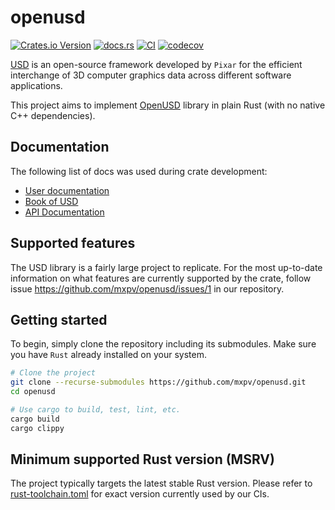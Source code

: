 # openusd

[![Crates.io Version](https://img.shields.io/crates/v/openusd)](https://crates.io/crates/openusd)
[![docs.rs](https://img.shields.io/docsrs/openusd)](https://docs.rs/crate/openusd/latest)
[![CI](https://github.com/mxpv/openusd/actions/workflows/ci.yml/badge.svg?branch=main)](https://github.com/mxpv/openusd/actions/workflows/ci.yml)
[![codecov](https://codecov.io/gh/mxpv/openusd/graph/badge.svg?token=LAPV2T3AI8)](https://codecov.io/gh/mxpv/openusd)

[USD](https://openusd.org/release/index.html) is an open-source framework developed by `Pixar` for the efficient interchange of 3D computer graphics data across different software applications.

This project aims to implement [OpenUSD](https://github.com/PixarAnimationStudios/OpenUSD) library in plain Rust (with no native C++ dependencies).

## Documentation

The following list of docs was used during crate development:

- [User documentation](https://openusd.org/release/index.html)
- [Book of USD](https://remedy-entertainment.github.io/USDBook/)
- [API Documentation](https://openusd.org/release/api/index.html)

## Supported features

The USD library is a fairly large project to replicate. For the most up-to-date information on what features are currently supported by the crate, follow issue https://github.com/mxpv/openusd/issues/1 in our repository.

## Getting started

To begin, simply clone the repository including its submodules.
Make sure you have `Rust` already installed on your system.

```bash
# Clone the project
git clone --recurse-submodules https://github.com/mxpv/openusd.git
cd openusd

# Use cargo to build, test, lint, etc.
cargo build
cargo clippy
```

## Minimum supported Rust version (MSRV)

The project typically targets the latest stable Rust version. Please refer to [rust-toolchain.toml](./rust-toolchain.toml) for exact version currently used by our CIs.
